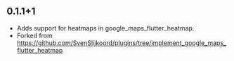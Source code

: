 ## 0.1.1+1

* Adds support for heatmaps in google_maps_flutter_heatmap. 
* Forked from https://github.com/SvenSlijkoord/plugins/tree/implement_google_maps_flutter_heatmap